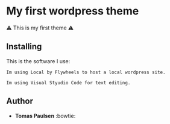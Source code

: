 # My first wordpress theme
:warning: This is my first theme :warning:

## Installing
This is the software I use:
```
Im using Local by Flywheels to host a local wordpress site.

Im using Visual Styudio Code for text editing.
```

## Author
* **Tomas Paulsen** :bowtie:
